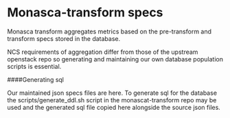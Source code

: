 # Monasca-transform specs

Monasca transform aggregates metrics based on the pre-transform and transform specs stored in the database.

NCS requirements of aggregation differ from those of the upstream openstack repo so generating and maintaining our own database population scripts is essential.
 
####Generating sql

Our maintained json specs files are here.  To generate sql for the database the scripts/generate_ddl.sh script in the monascat-transform repo may be used and the generated sql file copied here alongside the source json files.